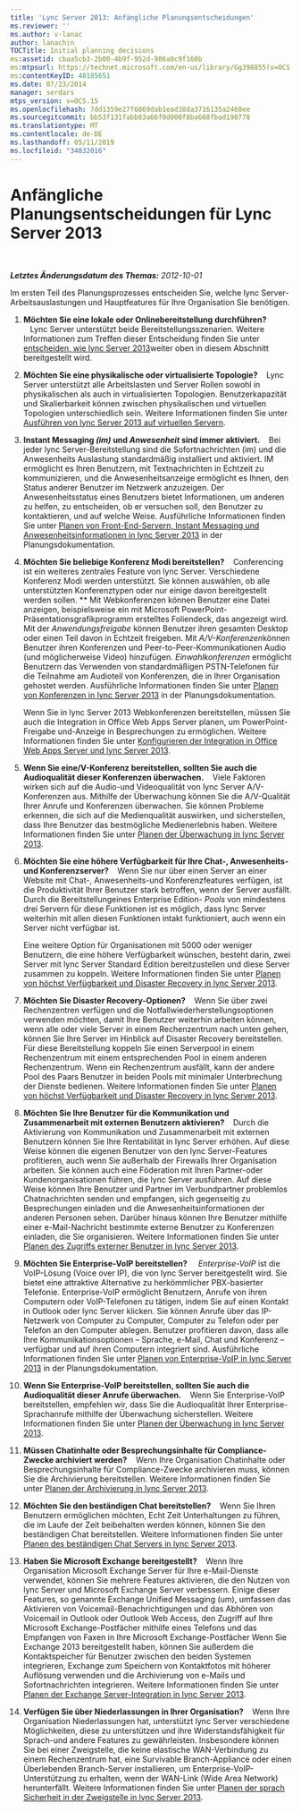 ```yaml
---
title: 'Lync Server 2013: Anfängliche Planungsentscheidungen'
ms.reviewer: ''
ms.author: v-lanac
author: lanachin
TOCTitle: Initial planning decisions
ms:assetid: cbaa5cb3-2b00-4b9f-952d-986a0c9f160b
ms:mtpsurl: https://technet.microsoft.com/en-us/library/Gg398855(v=OCS.15)
ms:contentKeyID: 48185651
ms.date: 07/23/2014
manager: serdars
mtps_version: v=OCS.15
ms.openlocfilehash: 7dd1359e27f6869dab1ead38da3716135a2468ee
ms.sourcegitcommit: bb53f131fabb03a66f0d000f8ba668fbad190778
ms.translationtype: MT
ms.contentlocale: de-DE
ms.lasthandoff: 05/11/2019
ms.locfileid: "34832016"
---
```

<div data-xmlns="http://www.w3.org/1999/xhtml">

<div class="topic" data-xmlns="http://www.w3.org/1999/xhtml" data-msxsl="urn:schemas-microsoft-com:xslt" data-cs="http://msdn.microsoft.com/en-us/">

<div data-asp="http://msdn2.microsoft.com/asp">

# <a name="initial-planning-decisions-for-lync-server-2013"></a>Anfängliche Planungsentscheidungen für Lync Server 2013

</div>

<div id="mainSection">

<div id="mainBody">

<span> </span>

_**Letztes Änderungsdatum des Themas:** 2012-10-01_

Im ersten Teil des Planungsprozesses entscheiden Sie, welche lync Server-Arbeitsauslastungen und Hauptfeatures für Ihre Organisation Sie benötigen.

1.  **Möchten Sie eine lokale oder Onlinebereitstellung durchführen?**    Lync Server unterstützt beide Bereitstellungsszenarien. Weitere Informationen zum Treffen dieser Entscheidung finden Sie unter [entscheiden, wie lync Server 2013](lync-server-2013-deciding-how-to-deploy-microsoft-lync.md)weiter oben in diesem Abschnitt bereitgestellt wird.

2.  **Möchten Sie eine physikalische oder virtualisierte Topologie?**    Lync Server unterstützt alle Arbeitslasten und Server Rollen sowohl in physikalischen als auch in virtualisierten Topologien. Benutzerkapazität und Skalierbarkeit können zwischen physikalischen und virtuellen Topologien unterschiedlich sein. Weitere Informationen finden Sie unter [Ausführen von lync Server 2013 auf virtuellen Servern](lync-server-2013-running-lync-server-on-virtual-servers.md).

3.  **Instant Messaging *(im)* und *Anwesenheit* sind immer aktiviert.**    Bei jeder lync Server-Bereitstellung sind die Sofortnachrichten (im) und die Anwesenheits Auslastung standardmäßig installiert und aktiviert. IM ermöglicht es Ihren Benutzern, mit Textnachrichten in Echtzeit zu kommunizieren, und die Anwesenheitsanzeige ermöglicht es Ihnen, den Status anderer Benutzer im Netzwerk anzuzeigen. Der Anwesenheitsstatus eines Benutzers bietet Informationen, um anderen zu helfen, zu entscheiden, ob er versuchen soll, den Benutzer zu kontaktieren, und auf welche Weise. Ausführliche Informationen finden Sie unter [Planen von Front-End-Servern, Instant Messaging und Anwesenheitsinformationen in lync Server 2013](lync-server-2013-planning-for-front-end-servers-instant-messaging-and-presence.md) in der Planungsdokumentation.

4.  **Möchten Sie beliebige Konferenz Modi bereitstellen?**    Conferencing ist ein weiteres zentrales Feature von lync Server. Verschiedene Konferenz Modi werden unterstützt. Sie können auswählen, ob alle unterstützten Konferenztypen oder nur einige davon bereitgestellt werden sollen. ** Mit Webkonferenzen können Benutzer eine Datei anzeigen, beispielsweise ein mit Microsoft PowerPoint-Präsentationsgrafikprogramm erstelltes Foliendeck, das angezeigt wird. Mit der *Anwendungsfreigabe* können Benutzer ihren gesamten Desktop oder einen Teil davon in Echtzeit freigeben. Mit *A/V-Konferenzen*können Benutzer ihren Konferenzen und Peer-to-Peer-Kommunikationen Audio (und möglicherweise Video) hinzufügen. *Einwahlkonferenzen* ermöglicht Benutzern das Verwenden von standardmäßigen PSTN-Telefonen für die Teilnahme am Audioteil von Konferenzen, die in Ihrer Organisation gehostet werden. Ausführliche Informationen finden Sie unter [Planen von Konferenzen in lync Server 2013](lync-server-2013-planning-for-conferencing.md) in der Planungsdokumentation.
    
    Wenn Sie in lync Server 2013 Webkonferenzen bereitstellen, müssen Sie auch die Integration in Office Web Apps Server planen, um PowerPoint-Freigabe und-Anzeige in Besprechungen zu ermöglichen. Weitere Informationen finden Sie unter [Konfigurieren der Integration in Office Web Apps Server und lync Server 2013](lync-server-2013-enabling-office-web-apps-server-and-lync-server-2013.md).

5.  **Wenn Sie eine/V-Konferenz bereitstellen, sollten Sie auch die Audioqualität dieser Konferenzen überwachen.**    Viele Faktoren wirken sich auf die Audio-und Videoqualität von lync Server A/V-Konferenzen aus. Mithilfe der Überwachung können Sie die A/V-Qualität Ihrer Anrufe und Konferenzen überwachen. Sie können Probleme erkennen, die sich auf die Medienqualität auswirken, und sicherstellen, dass Ihre Benutzer das bestmögliche Medienerlebnis haben. Weitere Informationen finden Sie unter [Planen der Überwachung in lync Server 2013](lync-server-2013-planning-for-monitoring.md).

6.  **Möchten Sie eine höhere Verfügbarkeit für Ihre Chat-, Anwesenheits-und Konferenzserver?**    Wenn Sie nur über einen Server an einer Website mit Chat-, Anwesenheits-und Konferenzfeatures verfügen, ist die Produktivität Ihrer Benutzer stark betroffen, wenn der Server ausfällt. Durch die Bereitstellungeines Enterprise Edition- *Pools* von mindestens drei Servern für diese Funktionen ist es möglich, dass lync Server weiterhin mit allen diesen Funktionen intakt funktioniert, auch wenn ein Server nicht verfügbar ist.
    
    Eine weitere Option für Organisationen mit 5000 oder weniger Benutzern, die eine höhere Verfügbarkeit wünschen, besteht darin, zwei Server mit lync Server Standard Edition bereitzustellen und diese Server zusammen zu koppeln. Weitere Informationen finden Sie unter [Planen von höchst Verfügbarkeit und Disaster Recovery in lync Server 2013](lync-server-2013-planning-for-high-availability-and-disaster-recovery.md).

7.  **Möchten Sie Disaster Recovery-Optionen?**    Wenn Sie über zwei Rechenzentren verfügen und die Notfallwiederherstellungsoptionen verwenden möchten, damit Ihre Benutzer weiterhin arbeiten können, wenn alle oder viele Server in einem Rechenzentrum nach unten gehen, können Sie Ihre Server im Hinblick auf Disaster Recovery bereitstellen. Für diese Bereitstellung koppeln Sie einen Serverpool in einem Rechenzentrum mit einem entsprechenden Pool in einem anderen Rechenzentrum. Wenn ein Rechenzentrum ausfällt, kann der andere Pool des Paars Benutzer in beiden Pools mit minimaler Unterbrechung der Dienste bedienen. Weitere Informationen finden Sie unter [Planen von höchst Verfügbarkeit und Disaster Recovery in lync Server 2013](lync-server-2013-planning-for-high-availability-and-disaster-recovery.md).

8.  **Möchten Sie Ihre Benutzer für die Kommunikation und Zusammenarbeit mit externen Benutzern aktivieren?**    Durch die Aktivierung von Kommunikation und Zusammenarbeit mit externen Benutzern können Sie Ihre Rentabilität in lync Server erhöhen. Auf diese Weise können die eigenen Benutzer von den lync Server-Features profitieren, auch wenn Sie außerhalb der Firewalls Ihrer Organisation arbeiten. Sie können auch eine Föderation mit Ihren Partner-oder Kundenorganisationen führen, die lync Server ausführen. Auf diese Weise können Ihre Benutzer und Partner im Verbundpartner problemlos Chatnachrichten senden und empfangen, sich gegenseitig zu Besprechungen einladen und die Anwesenheitsinformationen der anderen Personen sehen. Darüber hinaus können Ihre Benutzer mithilfe einer e-Mail-Nachricht bestimmte externe Benutzer zu Konferenzen einladen, die Sie organisieren. Weitere Informationen finden Sie unter [Planen des Zugriffs externer Benutzer in lync Server 2013](lync-server-2013-planning-for-external-user-access.md).

9.  **Möchten Sie Enterprise-VoIP bereitstellen?**     *Enterprise-VoIP* ist die VoIP-Lösung (Voice over IP), die von lync Server bereitgestellt wird. Sie bietet eine attraktive Alternative zu herkömmlicher PBX-basierter Telefonie. Enterprise-VoIP ermöglicht Benutzern, Anrufe von ihren Computern oder VoIP-Telefonen zu tätigen, indem Sie auf einen Kontakt in Outlook oder lync Server klicken. Sie können Anrufe über das IP-Netzwerk von Computer zu Computer, Computer zu Telefon oder per Telefon an den Computer ablegen. Benutzer profitieren davon, dass alle Ihre Kommunikationsoptionen – Sprache, e-Mail, Chat und Konferenz – verfügbar und auf ihren Computern integriert sind. Ausführliche Informationen finden Sie unter [Planen von Enterprise-VoIP in lync Server 2013](lync-server-2013-planning-for-enterprise-voice.md) in der Planungsdokumentation.

10. **Wenn Sie Enterprise-VoIP bereitstellen, sollten Sie auch die Audioqualität dieser Anrufe überwachen.**    Wenn Sie Enterprise-VoIP bereitstellen, empfehlen wir, dass Sie die Audioqualität Ihrer Enterprise-Sprachanrufe mithilfe der Überwachung sicherstellen. Weitere Informationen finden Sie unter [Planen der Überwachung in lync Server 2013](lync-server-2013-planning-for-monitoring.md).

11. **Müssen Chatinhalte oder Besprechungsinhalte für Compliance-Zwecke archiviert werden?**    Wenn Ihre Organisation Chatinhalte oder Besprechungsinhalte für Compliance-Zwecke archivieren muss, können Sie die Archivierung bereitstellen. Weitere Informationen finden Sie unter [Planen der Archivierung in lync Server 2013](lync-server-2013-planning-for-archiving.md).

12. **Möchten Sie den beständigen Chat bereitstellen?**    Wenn Sie Ihren Benutzern ermöglichen möchten, Echt Zeit Unterhaltungen zu führen, die im Laufe der Zeit beibehalten werden können, können Sie den beständigen Chat bereitstellen. Weitere Informationen finden Sie unter [Planen des beständigen Chat Servers in lync Server 2013](lync-server-2013-planning-for-persistent-chat-server.md).

13. **Haben Sie Microsoft Exchange bereitgestellt?**    Wenn Ihre Organisation Microsoft Exchange Server für Ihre e-Mail-Dienste verwendet, können Sie mehrere Features aktivieren, die den Nutzen von lync Server und Microsoft Exchange Server verbessern. Einige dieser Features, so genannte Exchange Unified Messaging (um), umfassen das Aktivieren von Voicemail-Benachrichtigungen und das Abhören von Voicemail in Outlook oder Outlook Web Access, den Zugriff auf Ihre Microsoft Exchange-Postfächer mithilfe eines Telefons und das Empfangen von Faxen in Ihre Microsoft Exchange-Postfächer Wenn Sie Exchange 2013 bereitgestellt haben, können Sie außerdem die Kontaktspeicher für Benutzer zwischen den beiden Systemen integrieren, Exchange zum Speichern von Kontaktfotos mit höherer Auflösung verwenden und die Archivierung von e-Mails und Sofortnachrichten integrieren. Weitere Informationen finden Sie unter [Planen der Exchange Server-Integration in lync Server 2013](lync-server-2013-planning-for-exchange-server-integration.md).

14. **Verfügen Sie über Niederlassungen in Ihrer Organisation?**    Wenn Ihre Organisation Niederlassungen hat, unterstützt lync Server verschiedene Möglichkeiten, diese zu unterstützen und ihre Widerstandsfähigkeit für Sprach-und andere Features zu gewährleisten. Insbesondere können Sie bei einer Zweigstelle, die keine elastische WAN-Verbindung zu einem Rechenzentrum hat, eine Survivable Branch-Appliance oder einen Überlebenden Branch-Server installieren, um Enterprise-VoIP-Unterstützung zu erhalten, wenn der WAN-Link (Wide Area Network) herunterfällt. Weitere Informationen finden Sie unter [Planen der sprach Sicherheit in der Zweigstelle in lync Server 2013](lync-server-2013-planning-for-branch-site-voice-resiliency.md).

</div>

<span> </span>

</div>

</div>

</div>


